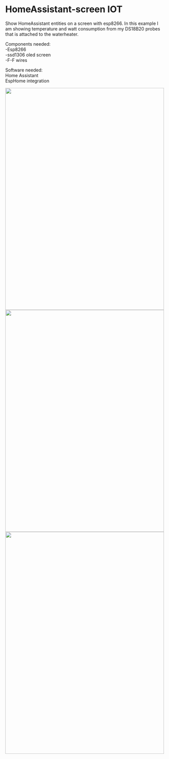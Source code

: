 
# HomeAssistant-screen IOT
Show HomeAssistant entities on a screen with esp8266.
In this example I am showing temperature and watt consumption from my DS18B20 probes that is attached to the waterheater. 

Components needed:  
-Esp8266  
-ssd1306 oled screen  
-F-F wires  

Software needed:  
Home Assistant  
EspHome integration  



<img src="https://user-images.githubusercontent.com/59934514/152115374-f738f1ba-c2f9-4db1-921c-9a584b8af495.PNG" width="500" height="700">
<img src="https://user-images.githubusercontent.com/59934514/154275032-db852d99-0b19-4d22-b838-647f8264eb6b.PNG" width="500" height="700">
<img src="https://user-images.githubusercontent.com/59934514/154275054-e0654803-a4e5-48d1-8f9a-9a1f50fa23b8.jpg" width="500" height="700">



